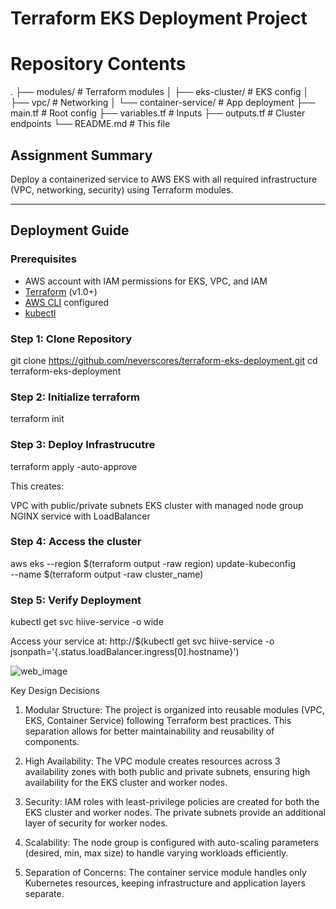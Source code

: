 # Terraform EKS Deployment Project
# Repository Contents
.
├── modules/               # Terraform modules
│   ├── eks-cluster/       # EKS config
│   ├── vpc/               # Networking
│   └── container-service/ # App deployment
├── main.tf                # Root config
├── variables.tf           # Inputs
├── outputs.tf             # Cluster endpoints
└── README.md             # This file

##  Assignment Summary
Deploy a containerized service to AWS EKS with all required infrastructure (VPC, networking, security) using Terraform modules.  


---

##  Deployment Guide

### Prerequisites
- AWS account with IAM permissions for EKS, VPC, and IAM
- [Terraform](https://developer.hashicorp.com/terraform/downloads) (v1.0+)
- [AWS CLI](https://aws.amazon.com/cli/) configured
- [kubectl](https://kubernetes.io/docs/tasks/tools/)

### Step 1: Clone Repository
git clone https://github.com/neverscores/terraform-eks-deployment.git
cd terraform-eks-deployment


### Step 2: Initialize terraform
terraform init


### Step 3: Deploy Infrastrucutre
terraform apply -auto-approve

This creates:

VPC with public/private subnets
EKS cluster with managed node group
NGINX service with LoadBalancer

### Step 4: Access the cluster
aws eks --region $(terraform output -raw region) update-kubeconfig \
  --name $(terraform output -raw cluster_name)

### Step 5: Verify Deployment
kubectl get svc hiive-service -o wide

Access your service at:
http://$(kubectl get svc hiive-service -o jsonpath='{.status.loadBalancer.ingress[0].hostname}')

![web_image](https://github.com/user-attachments/assets/fe39a1da-9ad0-47b6-9c18-65a951c89cab)  


Key Design Decisions
1. Modular Structure: The project is organized into reusable modules (VPC, EKS, Container Service) following Terraform best practices. This separation allows for better maintainability and reusability of components.

2. High Availability: The VPC module creates resources across 3 availability zones with both public and private subnets, ensuring high availability for the EKS cluster and worker nodes.

3. Security: IAM roles with least-privilege policies are created for both the EKS cluster and worker nodes. The private subnets provide an additional layer of security for worker nodes.

4. Scalability: The node group is configured with auto-scaling parameters (desired, min, max size) to handle varying workloads efficiently.

5. Separation of Concerns: The container service module handles only Kubernetes resources, keeping infrastructure and application layers separate.
